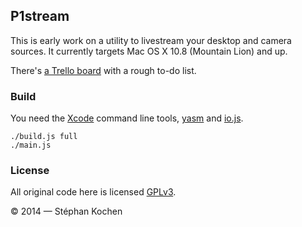 ## P1stream

This is early work on a utility to livestream your desktop and camera sources.
It currently targets Mac OS X 10.8 (Mountain Lion) and up.

There's [a Trello board][todo] with a rough to-do list.

 [todo]: https://trello.com/b/mPsCUmiF/p1stream

### Build

You need the [Xcode] command line tools, [yasm] and [io.js].

    ./build.js full
    ./main.js

 [Xcode]: https://developer.apple.com/xcode/
 [yasm]: http://yasm.tortall.net/
 [io.js]: https://iojs.org/

### License

All original code here is licensed [GPLv3](LICENSE).

© 2014 — Stéphan Kochen
